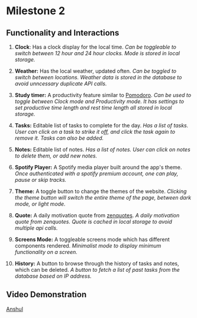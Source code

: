 # Milestone 2

## **Functionality and Interactions**

1. **Clock**: Has a clock display for the local time. *Can be toggleable to switch between 12 hour and 24 hour clocks. Mode is stored in local storage.*

2. **Weather:** Has the local weather, updated often. *Can be toggled to switch between locations. Weather data is stored in the database to avoid unncessary duplicate API calls.*

3. **Study timer:** A productivity feature similar to [Pomodoro](https://pomofocus.io/). *Can be used to toggle between Clock mode and Productivity mode. It has settings to set productive time length and rest time length all stored in local storage.*

4. **Tasks:** Editable list of tasks to complete for the day. *Has a list of tasks. User can click on a task to strike it off, and click the task again to remove it. Tasks can also be added.*

5. **Notes:** Editable list of notes. *Has a list of notes. User can click on notes to delete them, or add new notes.*

6. **Spotify Player:** A Spotify media player built around the app's theme. *Once authenticated with a spotify premium account, one can play, pause or skip tracks.*

7. **Theme:** A toggle button to change the themes of the website. *Clicking the theme button will switch the entire theme of the page, between dark mode, or light mode.*

8. **Quote:** A daily motivation quote from [zenquotes](https://zenquotes.io/). *A daily motivation quote from zenquotes. Quote is cached in local storage to avoid multiple api calls.*

9. **Screens Mode:** A toggleable screens mode which has different components rendered. *Minimalist mode to display minimum functionality on a screen.*

10. **History:** A button to browse through the history of tasks and notes, which can be deleted. *A button to fetch a list of past tasks from the database based on IP address.*

## Video Demonstration
[Anshul](https://drive.google.com/file/d/1TdybR9kwwBTN6uihGo9_kb2jCEXW_MlR/view?usp=sharing)